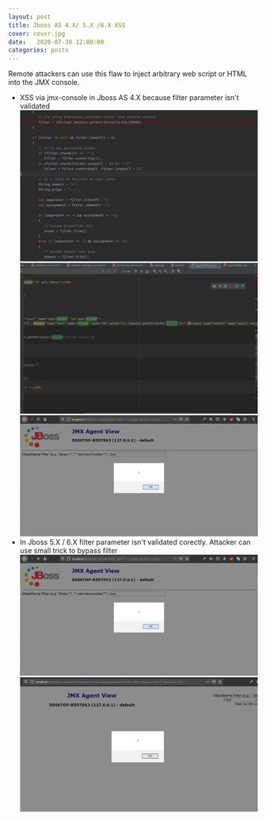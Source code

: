 ```yaml
---
layout: post
title: Jboss AS 4.X/ 5.X /6.X XSS
cover: cover.jpg
date:   2020-07-30 12:00:00
categories: posts
---
```


Remote attackers can use this flaw to inject arbitrary web script or HTML into the JMX console.
- XSS via jmx-console in Jboss AS 4.X because filter parameter isn't validated
![](https://github.com/X-Cotang/myBlog/blob/master/images/jboss/jboss4-xss-2.PNG)
![](https://github.com/X-Cotang/myBlog/blob/master/images/jboss/jboss4-xss1.PNG)
![](https://github.com/X-Cotang/myBlog/blob/master/images/jboss/jboss4-xss-3.PNG)
- In Jboss 5.X / 6.X filter parameter isn't validated corectly. Attacker can use small trick to bypass filter
![](https://github.com/X-Cotang/myBlog/blob/master/images/jboss/jboss4-xss-3.PNG)
![](https://github.com/X-Cotang/myBlog/blob/master/images/jboss/Jboss5-xss-1.PNG)